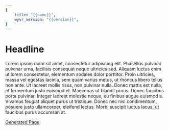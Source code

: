 ```yaml
---
{
    title: "{{name}}",
    wyvr_version: "{{version}}",
}
---
```


# Headline

Lorem ipsum dolor sit amet, consectetur adipiscing elit. Phasellus pulvinar pulvinar urna, facilisis consequat neque ultricies sed. Aliquam luctus enim ut lorem consectetur, elementum sodales dolor porttitor. Proin ultricies, massa vel egestas lacinia, sem quam varius metus, ut rhoncus libero tellus non ante. Ut laoreet mollis risus, non pulvinar nulla. Donec mattis est nulla, et fermentum justo euismod et. Maecenas ut blandit purus. Donec faucibus porta pulvinar. Integer laoreet molestie neque, eu finibus augue euismod a. Vivamus feugiat aliquet purus ut tristique. Donec nec nisi condimentum, posuere justo ullamcorper, eleifend lectus. Morbi suscipit luctus lacus, ut faucibus purus accumsan at.

[Generated Page](/page)